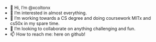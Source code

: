 - 👋 Hi, I’m @xcoltonx
- 👀 I’m interested in almost everything.
- 🌱 I’m working towards a CS degree and doing coursework MITx and cs50x in my spare time.
- 💞️ I’m looking to collaborate on anything challenging and fun.
- 📫 How to reach me: here on github!

<!---
xcoltonx/xcoltonx is a ✨ special ✨ repository because its `README.md` (this file) appears on your GitHub profile.
You can click the Preview link to take a look at your changes.
--->
